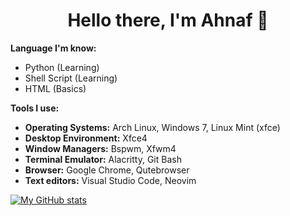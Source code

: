<h1 align='center'>Hello there, I'm Ahnaf 👋</h1>

**Language I'm know:**
 - Python (Learning)
 - Shell Script (Learning)
 - HTML (Basics)

**Tools I use:** 
 - **Operating Systems:** Arch Linux, Windows 7, Linux Mint (xfce)
 - **Desktop Environment:** Xfce4
 - **Window Managers:** Bspwm, Xfwm4
 - **Terminal Emulator:** Alacritty, Git Bash
 - **Browser:** Google Chrome, Qutebrowser
 - **Text editors:** Visual Studio Code, Neovim

[![My GitHub stats](https://github-readme-stats.vercel.app/api?username=ahnafalnafis&show_icons=true&theme=gruvbox)](https://github.com/anuraghazra/github-readme-stats)
